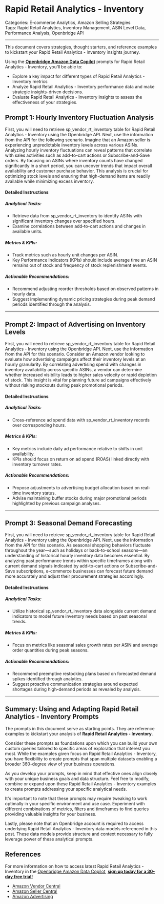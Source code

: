 # Rapid Retail Analytics - Inventory

Categories: E-commerce Analytics, Amazon Selling Strategies  
Tags: Rapid Retail Analytics, Inventory Management, ASIN Level Data, Performance Analysis, Openbridge API

---

This document covers strategies, thought starters, and reference examples to kickstart your Rapid Retail Analytics - Inventory insights journey.

Using the <a href="https://chatgpt.com/g/g-Sg4qP7r3v-openbridge-data-copilot" target="_blank"><strong>Openbridge Amazon Data Copilot</strong></a> prompts for Rapid Retail Analytics - Inventory, you'll be able to:

- Explore a key impact for different types of Rapid Retail Analytics - Inventory metrics
- Analyze Rapid Retail Analytics - Inventory performance data and make strategic insights-driven decisions.
- Evaluate Rapid Retail Analytics - Inventory insights to assess the effectiveness of your strategies.

## Prompt 1: Hourly Inventory Fluctuation Analysis

First, you will need to retrieve sp_vendor_rt_inventory table for Rapid Retail Analytics - Inventory using the Openbridge API. Next, use the information from the API for the following scenario. Imagine that an Amazon seller is experiencing unpredictable inventory levels across various ASINs. Analyzing hourly inventory fluctuations can reveal patterns that correlate with sales activities such as add-to-cart actions or Subscribe-and-Save orders. By focusing on ASINs where inventory counts have changed significantly in a short period, you can uncover trends that impact overall availability and customer purchase behavior. This analysis is crucial for optimizing stock levels and ensuring that high-demand items are readily available while minimizing excess inventory.

#### Detailed Instructions
##### Analytical Tasks:
- Retrieve data from sp_vendor_rt_inventory to identify ASINs with significant inventory changes over specified hours.
- Examine correlations between add-to-cart actions and changes in available units.
  
##### Metrics & KPIs:
- Track metrics such as hourly unit changes per ASIN.
- Key Performance Indicators (KPIs) should include average time an ASIN remains out of stock and frequency of stock replenishment events.

##### Actionable Recommendations:
- Recommend adjusting reorder thresholds based on observed patterns in hourly data.
- Suggest implementing dynamic pricing strategies during peak demand periods identified through the analysis.

---

## Prompt 2: Impact of Advertising on Inventory Levels

First, you will need to retrieve sp_vendor_rt_inventory table for Rapid Retail Analytics - Inventory using the Openbridge API. Next, use the information from the API for this scenario. Consider an Amazon vendor looking to evaluate how advertising campaigns affect their inventory levels at an hourly granularity. By correlating advertising spend with changes in inventory availability across specific ASINs, a vendor can determine whether increased visibility leads to higher sales velocity or rapid depletion of stock. This insight is vital for planning future ad campaigns effectively without risking stockouts during peak promotional periods.

#### Detailed Instructions
##### Analytical Tasks:
- Cross-reference ad spend data with sp_vendor_rt_inventory records over corresponding hours.
  
##### Metrics & KPIs:
- Key metrics include daily ad performance relative to shifts in unit availability.
- KPIs should focus on return on ad spend (ROAS) linked directly with inventory turnover rates.

##### Actionable Recommendations:
- Propose adjustments to advertising budget allocation based on real-time inventory status.
- Advise maintaining buffer stocks during major promotional periods highlighted by previous campaign analyses.

---

## Prompt 3: Seasonal Demand Forecasting 

First, you will need to retrieve sp_vendor_rt_inventory table for Rapid Retail Analytics - Inventory using the Openbridge API. Next, use the information from the API for this scenario. As seasonal shopping behaviors fluctuate throughout the year—such as holidays or back-to-school seasons—an understanding of historical hourly inventory data becomes essential. By analyzing past performance trends within specific timeframes along with current demand signals indicated by add-to-cart actions or Subscribe-and-Save subscriptions, e-commerce businesses can forecast future demand more accurately and adjust their procurement strategies accordingly.

#### Detailed Instructions
##### Analytical Tasks:
- Utilize historical sp_vendor_rt_inventory data alongside current demand indicators to model future inventory needs based on past seasonal trends.
  
##### Metrics & KPIs:
- Focus on metrics like seasonal sales growth rates per ASIN and average order quantities during peak seasons.
  
##### Actionable Recommendations:
- Recommend preemptive restocking plans based on forecasted demand spikes identified through analytics.
- Suggest proactive communication strategies around expected shortages during high-demand periods as revealed by analysis.

---

## Summary: Using and Adapting Rapid Retail Analytics - Inventory Prompts
The prompts in this document serve as starting points. They are reference examples to kickstart your analysis of **Rapid Retail Analytics - Inventory**.

Consider these prompts as foundations upon which you can build your own custom queries tailored to specific areas of exploration that interest you most. While the examples given focus on Rapid Retail Analytics - Inventory, you have flexibility to create prompts that span multiple datasets enabling a broader 360-degree view of your business operations.

As you develop your prompts, keep in mind that effective ones align closely with your unique business goals and data structure. Feel free to modify, combine or expand upon these Rapid Retail Analytics - Inventory examples to create prompts addressing your specific analytical needs.

It's important to note that these prompts may require tweaking to work optimally in your specific environment and use case. Experiment with different combinations of metrics, filters and timeframes to find queries providing valuable insights for your business.

Lastly, please note that an Openbridge account is required to access underlying Rapid Retail Analytics - Inventory data models referenced in this post. These data models provide structure and context necessary to fully leverage power of these analytical prompts.

## References   
For more information on how to access latest Rapid Retail Analytics - Inventory in the <a href="https://chatgpt.com/g/g-Sg4qP7r3v-openbridge-data-copilot" target="_blank">Openbridge Amazon Data Copilot</a>, <a href="https://openbridge.com" target="_blank"><strong>sign up today for a 30-day free trial!</strong></a>

<ul>
<li> <a href="https://www.openbridge.com/amazon-vendor-central/" target="_blank">Amazon Vendor Central</a> </li>
<li> <a href="https://www.openbridge.com/amazon-selling-partner/" target="_blank">Amazon Seller Central</a> </li>
<li> <a href="https://www.openbridge.com/amazon-advertising/" target="_blank">Amazon Advertising</a> </li>
</ul>